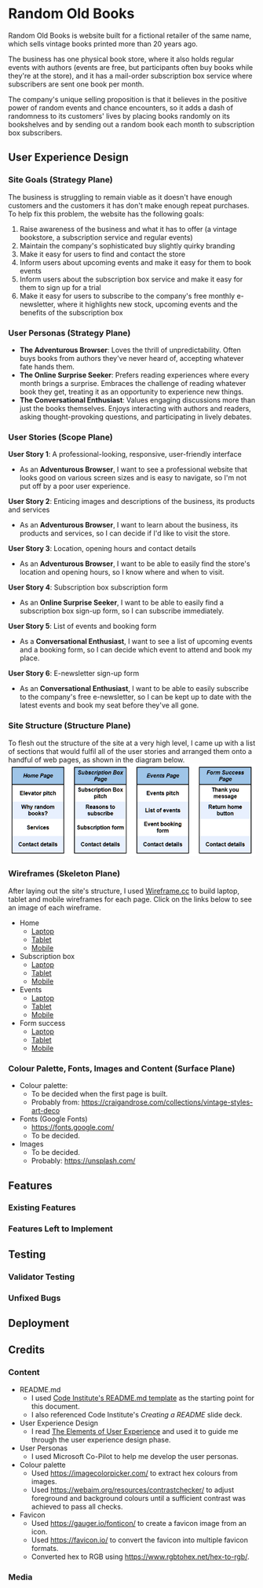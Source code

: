 # Random Old Books

Random Old Books is website built for a fictional retailer of the same name, which sells vintage books printed more than 20 years ago.

The business has one physical book store, where it also holds regular events with authors (events are free, but participants often buy books while they're at the store), and it has a mail-order subscription box service where subscribers are sent one book per month.

The company's unique selling proposition is that it believes in the positive power of random events and chance encounters, so it adds a dash of randomness to its customers' lives by placing books randomly on its bookshelves and by sending out a random book each month to subscription box subscribers.

## User Experience Design

### Site Goals (Strategy Plane)

The business is struggling to remain viable as it doesn't have enough customers and the customers it has don't make enough repeat purchases. To help fix this problem, the website has the following goals:

1. Raise awareness of the business and what it has to offer (a vintage bookstore, a subscription service and regular events)
2. Maintain the company's sophisticated buy slightly quirky branding
3. Make it easy for users to find and contact the store
4. Inform users about upcoming events and make it easy for them to book events
5. Inform users about the subscription box service and make it easy for them to sign up for a trial
6. Make it easy for users to subscribe to the company's free monthly e-newsletter, where it highlights new stock, upcoming events and the benefits of the subscription box

### User Personas (Strategy Plane)

- **The Adventurous Browser**: Loves the thrill of unpredictability. Often buys books from authors they've never heard of, accepting whatever fate hands them.
- **The Online Surprise Seeker**: Prefers reading experiences where every month brings a surprise. Embraces the challenge of reading whatever book they get, treating it as an opportunity to experience new things.
- **The Conversational Enthusiast**: Values engaging discussions more than just the books themselves. Enjoys interacting with authors and readers, asking thought-provoking questions, and participating in lively debates.

### User Stories (Scope Plane)
**User Story 1**: A professional-looking, responsive, user-friendly interface

- As an **Adventurous Browser**, I want to see a professional website that looks good on various screen sizes and is easy to navigate, so I'm not put off by a poor user experience.

**User Story 2**: Enticing images and descriptions of the business, its products and services

- As an **Adventurous Browser**, I want to learn about the business, its products and services, so I can decide if I'd like to visit the store.

**User Story 3**: Location, opening hours and contact details

- As an **Adventurous Browser**, I want to be able to easily find the store's location and opening hours, so I know where and when to visit.

**User Story 4**: Subscription box subscription form

- As an **Online Surprise Seeker**, I want to be able to easily find a subscription box sign-up form, so I can subscribe immediately.

**User Story 5**: List of events and booking form

- As a **Conversational Enthusiast**, I want to see a list of upcoming events and a booking form, so I can decide which event to attend and book my place.

**User Story 6**: E-newsletter sign-up form

- As an **Conversational Enthusiast**, I want to be able to easily subscribe to the company's free e-newsletter, so I can be kept up to date with the latest events and book my seat before they've all gone.

### Site Structure (Structure Plane)

To flesh out the structure of the site at a very high level, I came up with a list of sections that would fulfil all of the user stories and arranged them onto a handful of web pages, as shown in the diagram below.
![Random Old Books Structure Diagram](assets/images/Random%20Old%20Books%20Structure%20Diagram.png)

### Wireframes (Skeleton Plane)

After laying out the site's structure, I used [Wireframe.cc](https://www.wireframe.cc) to build laptop, tablet and mobile wireframes for each page. Click on the links below to see an image of each wireframe.

- Home
  - [Laptop](assets/docs/1-Home-Laptop.png)
  - [Tablet](assets/docs/2-Home-Tablet.png)
  - [Mobile](assets/docs/3-Home-Mobile.png)
- Subscription box
  - [Laptop](assets/docs/4-Subscription-Box-Laptop.png)
  - [Tablet](assets/docs/5-Subscription-Box-Tablet.png)
  - [Mobile](assets/docs/6-Subscription-Box-Mobile.png)
- Events
  - [Laptop](assets/docs/7-Events-Laptop.png)
  - [Tablet](assets/docs/8-Events-Tablet.png)
  - [Mobile](assets/docs/9-Events-Mobile.png)
- Form success
  - [Laptop](assets/docs/10-Success-Laptop.png)
  - [Tablet](assets/docs/11-Success-Tablet.png)
  - [Mobile](assets/docs/12-Success-Mobile.png)

### Colour Palette, Fonts, Images and Content (Surface Plane)

- Colour palette:
  - To be decided when the first page is built. 
  - Probably from: https://craigandrose.com/collections/vintage-styles-art-deco
- Fonts (Google Fonts)
  - https://fonts.google.com/
  - To be decided.
- Images
  - To be decided.
  - Probably: https://unsplash.com/

## Features 

### Existing Features

### Features Left to Implement

## Testing 

### Validator Testing 

### Unfixed Bugs

## Deployment

## Credits 

### Content 

- README.md
  - I used [Code Institute's README.md template](https://github.com/Code-Institute-Solutions/readme-template/blob/master/README.md) as the starting point for this document.
  - I also referenced Code Institute's *Creating a README* slide deck.
- User Experience Design
  - I read [The Elements of User Experience](http://www.jjg.net/elements/) and used it to guide me through the user experience design phase.
- User Personas
  - I used Microsoft Co-Pilot to help me develop the user personas.
- Colour palette
  - Used https://imagecolorpicker.com/ to extract hex colours from images.
  - Used https://webaim.org/resources/contrastchecker/ to adjust foreground and background colours until a sufficient contrast was achieved to pass all checks.
- Favicon
  - Used https://gauger.io/fonticon/ to create a favicon image from an icon.
  - Used https://favicon.io/ to convert the favicon into multiple favicon formats.
  - Converted hex to RGB using https://www.rgbtohex.net/hex-to-rgb/.

### Media

